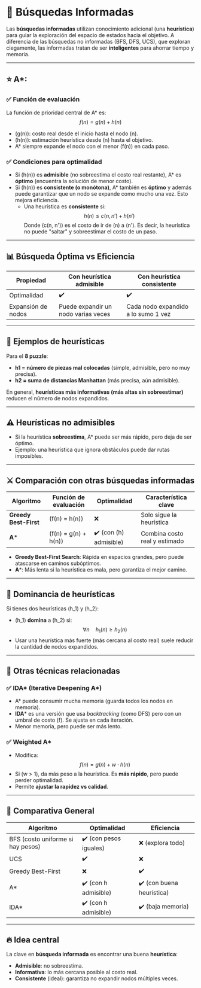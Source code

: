 # 🔎 Búsquedas Informadas

Las **búsquedas informadas** utilizan conocimiento adicional (una **heurística**) para guiar la exploración del espacio de estados hacia el objetivo. A diferencia de las búsquedas no informadas (BFS, DFS, UCS), que exploran ciegamente, las informadas tratan de ser **inteligentes** para ahorrar tiempo y memoria.

---

## ⭐ A*:

### ✅ Función de evaluación
La función de prioridad central de A* es:
$$
f(n) = g(n) + h(n)
$$
- \(g(n)\): costo real desde el inicio hasta el nodo \(n\).
- \(h(n)\): estimación heurística desde \(n\) hasta el objetivo.
- A* siempre expande el nodo con el menor \(f(n)\) en cada paso.

### ✅ Condiciones para optimalidad
- Si \(h(n)\) es **admisible** (no sobreestima el costo real restante), A* es **óptimo** (encuentra la solución de menor costo).
- Si \(h(n)\) es **consistente (o monótona)**, A* también es **óptimo** y además puede garantizar que un nodo se expande como mucho una vez. Esto mejora eficiencia.
    - Una heurística es **consistente** si:
$$
h(n) \leq c(n, n') + h(n')
$$
    Donde \(c(n, n')\) es el costo de ir de \(n\) a \(n'\). Es decir, la heurística no puede "saltar" y sobreestimar el costo de un paso.

---

## 📊 Búsqueda Óptima vs Eficiencia

| Propiedad | Con heurística admisible | Con heurística consistente |
|---|---|---|
| Optimalidad | ✔️ | ✔️ |
| Expansión de nodos | Puede expandir un nodo varias veces | Cada nodo expandido a lo sumo 1 vez |

---

## 🧩 Ejemplos de heurísticas

Para el **8 puzzle**:
- **h1 = número de piezas mal colocadas** (simple, admisible, pero no muy precisa).
- **h2 = suma de distancias Manhattan** (más precisa, aún admisible).

En general, **heurísticas más informativas (más altas sin sobreestimar)** reducen el número de nodos expandidos.

---

## ⚠️ Heurísticas no admisibles
- Si la heurística **sobreestima**, A* puede ser más rápido, pero deja de ser óptimo.
- Ejemplo: una heurística que ignora obstáculos puede dar rutas imposibles.

---

## ⚔️ Comparación con otras búsquedas informadas

| Algoritmo | Función de evaluación | Optimalidad | Característica clave |
|---|---|---|---|
| **Greedy Best-First** | \(f(n) = h(n)\) | ❌ | Solo sigue la heurística |
| **A*** | \(f(n) = g(n) + h(n)\) | ✔️ (con \(h\) admisible) | Combina costo real y estimado |

- **Greedy Best-First Search**: Rápida en espacios grandes, pero puede atascarse en caminos subóptimos.
- **A***: Más lenta si la heurística es mala, pero garantiza el mejor camino.

---

## 📏 Dominancia de heurísticas

Si tienes dos heurísticas \(h_1\) y \(h_2\):
- \(h_1\) **domina** a \(h_2\) si:
$$
\forall n \quad h_1(n) \geq h_2(n)
$$
- Usar una heurística más fuerte (más cercana al costo real) suele reducir la cantidad de nodos expandidos.

---

## 🧵 Otras técnicas relacionadas

### ✅ IDA* (Iterative Deepening A*)
- A* puede consumir mucha memoria (guarda todos los nodos en memoria).
- **IDA*** es una versión que usa *backtracking* (como DFS) pero con un umbral de costo \(f\). Se ajusta en cada iteración.
- Menor memoria, pero puede ser más lento.

### ✅ Weighted A*
- Modifica:
$$
f(n) = g(n) + w \cdot h(n)
$$
- Si \(w > 1\), da más peso a la heurística. Es **más rápido**, pero puede perder optimalidad.
- Permite **ajustar la rapidez vs calidad**.

---

## 🏁 Comparativa General

| Algoritmo | Optimalidad | Eficiencia |
|---|---|---|
| BFS (costo uniforme si hay pesos) | ✔️ (con pesos iguales) | ❌ (explora todo) |
| UCS | ✔️ | ❌ |
| Greedy Best-First | ❌ | ✔️ |
| A* | ✔️ (con h admisible) | ✔️ (con buena heurística) |
| IDA* | ✔️ (con h admisible) | ✔️ (baja memoria) |

---

## 🔥 Idea central

La clave en **búsqueda informada** es encontrar una buena **heurística**:
- **Admisible**: no sobreestima.
- **Informativa**: lo más cercana posible al costo real.
- **Consistente** (ideal): garantiza no expandir nodos múltiples veces.

